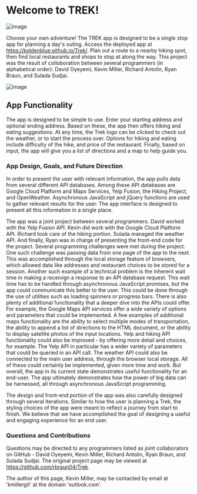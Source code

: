 # Welcome to TREK!

![image](https://img.shields.io/badge/license-MIT%20License-green)

Choose your own adventure! The TREK app is designed to be a single stop app for planning a day's outing. Access the deployed app at https://koldenblue.github.io/Trek/. Plan out a route to a nearby hiking spot, then find local restaurants and shops to stop at along the way. This project was the result of colloboration between several programmers (in alphabetical order): David Oyeyemi, Kevin Miller, Richard Antolin, Ryan Braun, and Sulada Sudjai.

![image](https://user-images.githubusercontent.com/64618290/89943408-019efb00-dbd3-11ea-89dc-e987c4a44b6d.png)

## App Functionality


The app is designed to be simple to use. Enter your starting address and optional ending address. Based on these, the app then offers hiking and eating suggestions. At any time, the Trek logo can be clicked to check out the weather, or to start the process over. Options for hiking and eating include difficulty of the hike, and price of the restaurant. Finally, based on input, the app will give you a list of directions and a map to help guide you.


### App Design, Goals, and Future Direction

In order to present the user with relevant information, the app pulls data from several different API databases. Among these API databases are Google Cloud Platform and Maps Services, Yelp Fusion, the Hiking Project, and OpenWeather. Asynchronous JavaScript and jQuery functions are used to gather relevant results for the user. The app interface is designed to present all this information in a single place.

The app was a joint project between several programmers. David worked with the Yelp Fusion API. Kevin did work with the Google Cloud Platform API. Richard took care of the hiking portion. Sulada managed the weather API. And finally, Ryan was in charge of presenting the front-end code for the project. Several programming challenges were met during the project. One such challenge was passing data from one page of the app to the next. This was accomplished through the local storage feature of browsers, which allowed data like addresses and restaurant choices to be stored for a session. Another such example of a technical problem is the inherent wait time in making a receivign a response to an API database request. This wait time has to be handled through asynchronous JavaScript promises, but the app could communicate this better to the user. This could be done through the use of utilities such as loading spinners or progress bars. There is also plenty of additional functionality that a deeper dive into the APIs could offer. For example, the Google Maps API services offer a wide variety of options and parameters that could be implemented. A few examples of additional maps functionality are the ability to select multiple modes of transportation, the ability to append a list of directions to the HTML document, or the ability to display satellite photos of the input locations. Yelp and hiking API functionality could also be improved - by offering more detail and choices, for example. The Yelp API in particular has a wider variety of parameters that could be queried in an API call. The weather API could also be connected to the main user address, through the browser local storage. All of these could certainly be implemented, given more time and work. But overall, the app in its current state demonstrates useful functionality for an end-user. The app ultimately demonstrates how the power of big data can be harnessed, all through asynchronous JavaScript programming.

The design and front-end portion of the app was also carefully designed through several iterations. Similar to how the user is planning a Trek, the styling choices of the app were meant to reflect a journey from start to finish. We believe that we have accomplished the goal of designing a useful and engaging experience for an end user.

### Questions and Contributions

Questions may be directed to any programmers listed as joint collaborators on GitHub -  David Oyeyemi, Kevin Miller, Richard Antolin, Ryan Braun, and Sulada Sudjai. The original project page may be viewed at https://github.com/rbraun04/Trek.

The author of this page, Kevin Miller, may be contacted by email at 'kmillergit' at the domain 'outlook.com'.

